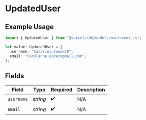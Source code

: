 # UpdatedUser

## Example Usage

```typescript
import { UpdatedUser } from "@vercel/sdk/models/userevent.js";

let value: UpdatedUser = {
  username: "Katarina.Towne28",
  email: "Carolanne.Borer@gmail.com",
};
```

## Fields

| Field              | Type               | Required           | Description        |
| ------------------ | ------------------ | ------------------ | ------------------ |
| `username`         | *string*           | :heavy_check_mark: | N/A                |
| `email`            | *string*           | :heavy_check_mark: | N/A                |